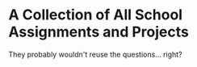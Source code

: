 # A Collection of All School Assignments and Projects

They probably wouldn't reuse the questions... right?
